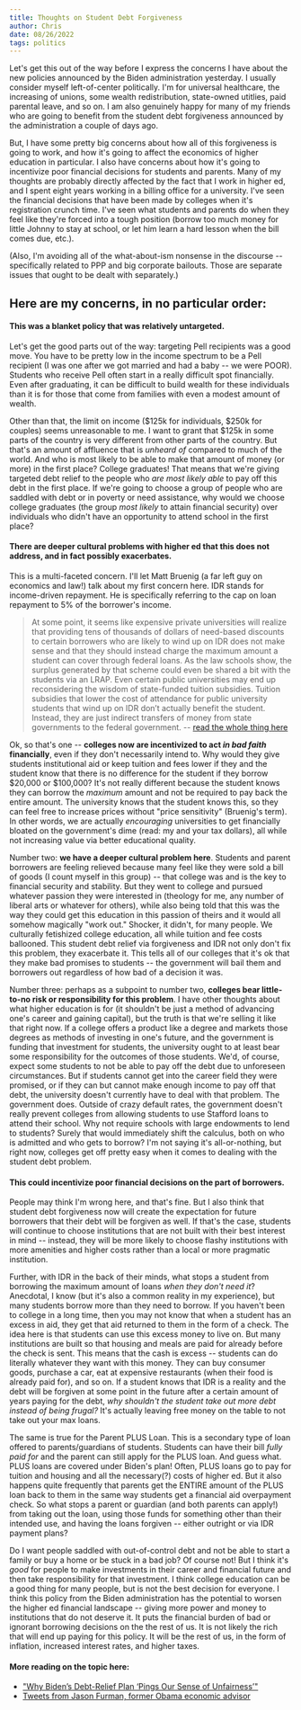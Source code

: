 ```yaml
---
title: Thoughts on Student Debt Forgiveness
author: Chris
date: 08/26/2022
tags: politics
---
```


Let's get this out of the way before I express the concerns I have about the new policies announced by the Biden administration yesterday. I usually consider myself left-of-center politically. I'm for universal healthcare, the increasing of unions, some wealth redistribution, state-owned utitlies, paid parental leave, and so on. I am also genuinely happy for many of my friends who are going to benefit from the student debt forgiveness announced by the administration a couple of days ago.

But, I have some pretty big concerns about how all of this forgiveness is going to work, and how it's going to affect the economics of higher education in particular. I also have concerns about how it's going to incentivize poor financial decisions for students and parents. Many of my thoughts are probably directly affected by the fact that I work in higher ed, and I spent eight years working in a billing office for a university. I've seen the financial decisions that have been made by colleges when it's registration crunch time. I've seen what students and parents do when they feel like they're forced into a tough position (borrow too much money for little Johnny to stay at school, or let him learn a hard lesson when the bill comes due, etc.).

(Also, I'm avoiding all of the what-about-ism nonsense in the discourse -- specifically related to PPP and big corporate bailouts. Those are separate issues that ought to be dealt with separately.)

## Here are my concerns, in no particular order:


#### This was a blanket policy that was relatively untargeted.

Let's get the good parts out of the way: targeting Pell recipients was a good move. You have to be pretty low in the income spectrum to be a Pell recipient (I was one after we got married and had a baby -- we were POOR). Students who receive Pell often start in a really difficult spot financially. Even after graduating, it can be difficult to build wealth for these individuals than it is for those that come from families with even a modest amount of wealth.

Other than that, the limit on income ($125k for individuals, $250k for couples) seems unreasonable to me. I want to grant that $125k in some parts of the country is very different from other parts of the country. But that's an amount of affluence that is _unheard of_ compared to much of the world. And who is most likely to be able to make that amount of money (or more) in the first place? College graduates! That means that we're giving targeted debt relief to the people who _are most likely able_ to pay off this debt in the first place. If we're going to choose a group of people who are saddled with debt or in poverty or need assistance, why would we choose college graduates (the group _most likely_ to attain financial security) over individuals who didn't have an opportunity to attend school in the first place?

####  There are deeper cultural problems with higher ed that this does not address, and in fact possibly exacerbates.

This is a multi-faceted concern. I'll let Matt Bruenig (a far left guy on economics and law!) talk about my first concern here. IDR stands for income-driven repayment. He is specifically referring to the cap on loan repayment to 5% of the borrower's income.

> At some point, it seems like expensive private universities will realize that providing tens of thousands of dollars of need-based discounts to certain borrowers who are likely to wind up on IDR does not make sense and that they should instead charge the maximum amount a student can cover through federal loans. As the law schools show, the surplus generated by that scheme could even be shared a bit with the students via an LRAP. Even certain public universities may end up reconsidering the wisdom of state-funded tuition subsidies. Tuition subsidies that lower the cost of attendance for public university students that wind up on IDR don’t actually benefit the student. Instead, they are just indirect transfers of money from state governments to the federal government.
 -- [read the whole thing here](https://www.peoplespolicyproject.org/2022/08/26/the-new-income-driven-repayment-system-could-cause-some-big-problems/)

Ok, so that's one -- **colleges now are incentivized to act _in bad faith_ financially**, even if they don't necessarily intend to. Why would they give students institutional aid or keep tuition and fees lower if they and the student know that there is no difference for the student if they borrow $20,000 or $100,000? It's not really different because the student knows they can borrow the _maximum_ amount and not be required to pay back the entire amount. The university knows that the student knows this, so they can feel free to increase prices without "price sensitivity" (Bruenig's term). In other words, we are actually _encouraging_ universities to get financially bloated on the government's dime (read: my and your tax dollars), all while not increasing value via better educational quality.

Number two: **we have a deeper cultural problem here**. Students and parent borrowers are feeling relieved because many feel like they were sold a bill of goods (I count myself in this group) -- that college was and is the key to financial security and stability. But they went to college and pursued whatever passion they were interested in (theology for me, any number of liberal arts or whatever for others), while also being told that this was the way they could get this education in this passion of theirs and it would all somehow magically "work out." Shocker, it didn't, for many people. We culturally fetishized college education, all while tuition and fee costs ballooned. This student debt relief via forgiveness and IDR not only don't fix this problem, they exacerbate it. This tells all of our colleges that it's ok that they make bad promises to students -- the government will bail them and borrowers out regardless of how bad of a decision it was.

Number three: perhaps as a subpoint to number two, **colleges bear little-to-no risk or responsibility for this problem**. I have other thoughts about what higher education is for (it shouldn't be just a method of advancing one's career and gaining capital), but the truth is that we're selling it like that right now. If a college offers a product like a degree and markets those degrees as methods of investing in one's future, and the government is funding that investment for students, the university ought to at least bear some responsibility for the outcomes of those students. We'd, of course, expect some students to not be able to pay off the debt due to unforeseen circumstances. But if students cannot get into the career field they were promised, or if they can but cannot make enough income to pay off that debt, the university doesn't currently have to deal with that problem. The government does. Outside of crazy default rates, the government doesn't really prevent colleges from allowing students to use Stafford loans to attend their school. Why not require schools with large endowments to lend to students? Surely that would immediately shift the calculus, both on who is admitted and who gets to borrow? I'm not saying it's all-or-nothing, but right now, colleges get off pretty easy when it comes to dealing with the student debt problem.

#### This could incentivize poor financial decisions on the part of borrowers.

People may think I'm wrong here, and that's fine. But I also think that student debt forgiveness now will create the expectation for future borrowers that their debt will be forgiven as well. If that's the case, students will continue to choose institutions that are not built with their best interest in mind -- instead, they will be more likely to choose flashy institutions with more amenities and higher costs rather than a local or more pragmatic institution.

Further, with IDR in the back of their minds, what stops a student from borrowing the maximum amount of loans _when they don't need it_? Anecdotal, I know (but it's also a common reality in my experience), but many students borrow more than they need to borrow. If you haven't been to college in a long time, then you may not know that when a student has an excess in aid, they get that aid returned to them in the form of a check. The idea here is that students can use this excess money to live on. But many institutions are built so that housing and meals are paid for already before the check is sent. This means that the cash is excess -- students can do literally whatever they want with this money. They can buy consumer goods, purchase a car, eat at expensive restaurants (when their food is already paid for), and so on. If a student knows that IDR is a reality and the debt will be forgiven at some point in the future after a certain amount of years paying for the debt, _why shouldn't the student take out more debt instead of being frugal?_ It's actually leaving free money on the table to not take out your max loans.

The same is true for the Parent PLUS Loan. This is a secondary type of loan offered to parents/guardians of students. Students can have their bill _fully paid for_ and the parent can still apply for the PLUS loan. And guess what. PLUS loans are covered under Biden's plan! Often, PLUS loans go to pay for tuition and housing and all the necessary(?) costs of higher ed. But it also happens quite frequently that parents get the ENTIRE amount of the PLUS loan back to them in the same way students get a financial aid overpayment check. So what stops a parent or guardian (and both parents can apply!) from taking out the loan, using those funds for something other than their intended use, and having the loans forgiven -- either outright or via IDR payment plans?

Do I want people saddled with out-of-control debt and not be able to start a family or buy a home or be stuck in a bad job? Of course not! But I think it's _good_ for people to make investments in their career and financial future and then take responsibility for that investment. I think college education can be a good thing for many people, but is not the best decision for everyone. I think this policy from the Biden administration has the potential to worsen the higher ed financial landscape -- giving more power and money to institutions that do not deserve it. It puts the financial burden of bad or ignorant borrowing decisions on the the rest of us. It is not likely the rich that will end up paying for this policy. It will be the rest of us, in the form of inflation, increased interest rates, and higher taxes.

#### More reading on the topic here:
- ["Why Biden’s Debt-Relief Plan ‘Pings Our Sense of Unfairness’"](https://newsletters.theatlantic.com/the-third-rail/6307f591c5c055002251e34a/biden-student-loan-debt-forgiveness-relief/?utm_source=twitter&utm_medium=social&utm_campaign=the-atlantic&utm_content=edit-promo&utm_term=2022-08-26T15%3A13%3A55)
- [Tweets from Jason Furman, former Obama economic advisor](https://twitter.com/jasonfurman/status/1562503985529233410?s=20&t=9FtmraQc3Pl7t1qmdqpskA)